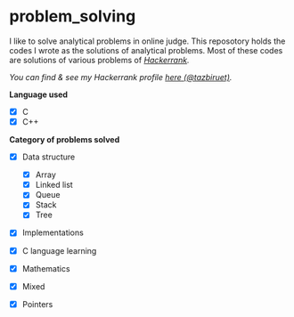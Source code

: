 # problem_solving

I like to solve analytical problems in online judge. This reposotory holds the codes I wrote as the solutions of analytical problems. Most of these codes are solutions of various problems of <em> [Hackerrank](https://www.hackerrank.com). </em>

<em>You can find & see my Hackerrank profile [here (@tazbiruet)](https://www.hackerrank.com/tazbiruet). </em>

**Language used**
- [x] C
- [x] C++

**Category of problems solved**
- [x] Data structure
  - [x] Array
  - [x] Linked list
  - [x] Queue
  - [x] Stack
  - [x] Tree
- [x] Implementations
- [x] C language learning
- [x] Mathematics
- [x] Mixed
- [x] Pointers

